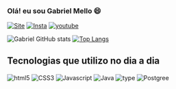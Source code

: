 ### Olá! eu sou Gabriel Mello 😄


[![Site](https://img.shields.io/website-up-down-green-red/http/curriculo-gabriel-mello.web.app
)](https://curriculo-gabriel-mello.web.app/)
[![Insta](https://img.shields.io/badge/Instagram-E4405F?style=for-the-badge&logo=instagram&logoColor=white
)](https://www.instagram.com/gab.dev_space/)
[![youtube](https://img.shields.io/badge/YouTube-FF0000?style=for-the-badge&logo=youtube&logoColor=white
)](https://curriculo-gabriel-mello.web.app/)

![Gabriel GitHub stats](https://github-readme-stats.vercel.app/api?username=gabmellofull&show_icons=true&theme=radical)
[![Top Langs](https://github-readme-stats.vercel.app/api/top-langs/?username=gabmellofull&layout=compact)](https://github.com/gabmellofull/github-readme-stats)


## Tecnologias que utilizo no dia a dia 

<div style = "display: inline_block">
<img align="center" alt="html5" src="https://img.shields.io/badge/HTML5-E34F26?style=for-the-badge&logo=html5&logoColor=white">
<img align="center" alt="CSS3" src="https://img.shields.io/badge/CSS3-1572B6?style=for-the-badge&logo=css3&logoColor=white">
<img align="center" alt="Javascript" src="https://img.shields.io/badge/JavaScript-323330?style=for-the-badge&logo=javascript&logoColor=F7DF1E">
<img align="center" alt="Java" src="https://img.shields.io/badge/Java-ED8B00?style=for-the-badge&logo=java&logoColor=white">
<img align="center" alt="type" src="https://img.shields.io/badge/TypeScript-007ACC?style=for-the-badge&logo=typescript&logoColor=white">
<img align="center" alt="Postgree" src="https://img.shields.io/badge/PostgreSQL-316192?style=for-the-badge&logo=postgresql&logoColor=white">
</div>


